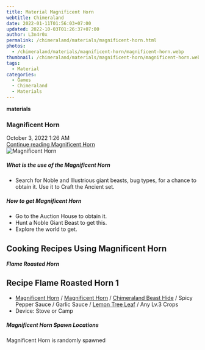 ```yaml
---
title: Material Magnificent Horn
webtitle: Chimeraland
date: 2022-01-11T01:56:03+07:00
updated: 2022-10-03T01:26:37+07:00
author: L3n4r0x
permalink: /chimeraland/materials/magnificent-horn.html
photos:
  - /chimeraland/materials/magnificent-horn/magnificent-horn.webp
thumbnail: /chimeraland/materials/magnificent-horn/magnificent-horn.webp
tags:
  - Material
categories:
  - Games
  - Chimeraland
  - Materials
---
```


<section id="bootstrap-wrapper">
  <link
    rel="stylesheet"
    href="https://cdn.statically.io/gh/dimaslanjaka/Web-Manajemen/40ac3225/css/bootstrap-4.5-wrapper.css"
  />
  <div
    class="row g-0 border rounded overflow-hidden flex-md-row mb-4 shadow-sm position-relative"
  >
    <div class="col p-4 d-flex flex-column position-static">
      <strong class="d-inline-block mb-2 text-success">materials</strong>
      <h3 class="mb-0">Magnificent Horn</h3>
      <div class="mb-1 text-muted">October 3, 2022 1:26 AM</div>
      <a
        href="/chimeraland/materials/magnificent-horn.html"
        class="stretched-link d-none"
        >Continue reading Magnificent Horn</a
      >
    </div>
    <div class="col-auto d-none d-lg-block">
      <img
        src="/chimeraland/materials/magnificent-horn/magnificent-horn.webp"
        alt="Magnificent Horn"
      />
    </div>
  </div>
  <div class="row">
    <div class="col-lg-6 col-12 mb-2">
      <div class="card">
        <div class="card-body">
          <h5 class="card-title">What is the use of the Magnificent Horn</h5>
          <div class="card-text">
            <ul>
              <li>
                Search for Noble and Illustrious giant beasts, bug types, for a
                chance to obtain it. Use it to Craft the Ancient set.
              </li>
            </ul>
          </div>
        </div>
      </div>
    </div>
    <div class="col-lg-6 col-12 mb-2">
      <div class="card">
        <div class="card-body">
          <h5 class="card-title">How to get Magnificent Horn</h5>
          <div class="card-text">
            <ul>
              <li>Go to the Auction House to obtain it.</li>
              <li>Hunt a Noble Giant Beast to get this.</li>
              <li>Explore the world to get.</li>
            </ul>
          </div>
        </div>
      </div>
    </div>
    <div class="col-lg-6 col-12 mb-2">
      <h2 id="cookable">Cooking Recipes Using Magnificent Horn</h2>
      <div id="recipe-flame-roasted-horn">
        <h5 id="item-flame-roasted-horn">Flame Roasted Horn</h5>
        <div class="mb-2">
          <div class="card">
            <div class="card-body">
              <h2 class="card-title fs-5">Recipe Flame Roasted Horn 1</h2>
              <div class="card-text">
                <ul>
                  <li>
                    <a
                      class="text-decoration-none"
                      href="/chimeraland/materials/magnificent-horn.html"
                      >Magnificent Horn</a
                    ><span> / </span
                    ><a
                      class="text-decoration-none"
                      href="/chimeraland/materials/magnificent-horn.html"
                      >Magnificent Horn</a
                    ><span> / </span
                    ><a
                      class="text-decoration-none"
                      href="/chimeraland/materials/chimeraland-beast-hide.html"
                      >Chimeraland Beast Hide</a
                    ><span> / </span>Spicy Pepper Sauce<span> / </span>Garlic
                    Sauce<span> / </span
                    ><a
                      class="text-decoration-none"
                      href="/chimeraland/materials/lemon-tree-leaf.html"
                      >Lemon Tree Leaf</a
                    ><span> / </span>Any Lv.3 Crops
                  </li>
                  <li>Device: Stove or Camp</li>
                </ul>
              </div>
            </div>
          </div>
        </div>
      </div>
    </div>
    <div class="col-12 mb-2">
      <h5>Magnificent Horn Spawn Locations</h5>
      <p>Magnificent Horn is randomly spawned</p>
    </div>
  </div>
</section>